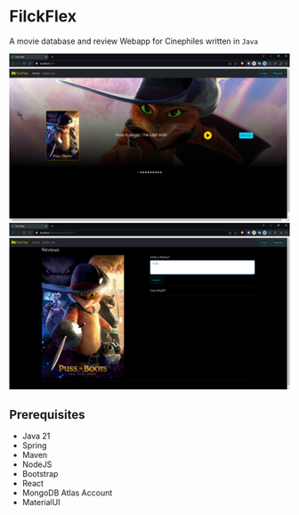 # FilckFlex

A movie database and review Webapp for Cinephiles written in `Java`

![](./assets/2.png)
![](./assets/1.png)

## Prerequisites
- Java 21
- Spring
- Maven
- NodeJS
- Bootstrap
- React
- MongoDB Atlas Account
- MaterialUI
